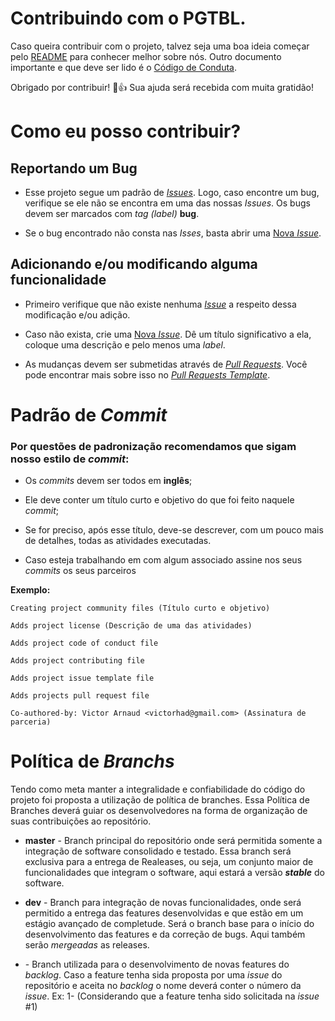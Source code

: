 # Contribuindo com o PGTBL.

Caso queira contribuir com o projeto, talvez seja uma boa ideia começar pelo [README](https://github.com/VictorArnaud/TBL/blob/master/README.md) para conhecer melhor sobre nós. 
Outro documento importante e que deve ser lido é o [Código de Conduta](https://github.com/VictorArnaud/TBL/blob/master/CODE_OF_CONDUCT.md).

Obrigado por contribuir! :tada::+1: Sua ajuda será recebida com muita gratidão!

# Como eu posso contribuir?

## Reportando um Bug

* Esse projeto segue um padrão de [_Issues_](https://github.com/VictorArnaud/TBL/blob/master/ISSUE_TEMPLATE.md). Logo, caso encontre um bug, verifique se ele não se encontra em uma das nossas _Issues_. Os bugs devem ser marcados com _tag (label)_ __bug__.

* Se o bug encontrado não consta nas _Isses_, basta abrir uma [Nova _Issue_](https://github.com/VictorArnaud/TBL/issues/new).


## Adicionando e/ou modificando alguma funcionalidade

* Primeiro verifique que não existe nenhuma [_Issue_](https://github.com/VictorArnaud/TBL/blob/master/ISSUE_TEMPLATE.md) a respeito dessa modificação e/ou adição.

* Caso não exista, crie uma [Nova _Issue_](https://github.com/VictorArnaud/TBL/issues/new). Dê um título significativo a ela, coloque uma descrição e pelo menos uma _label_.

* As mudanças devem ser submetidas através de [_Pull Requests_](https://github.com/VictorArnaud/TBL/blob/master/PULL_REQUEST_TEMPLATE.md). Você pode encontrar mais sobre isso no [_Pull Requests Template_](https://github.com/fga-gpp-mds/2018.1-Dr-Down/blob/support/community-files/PULL_REQUEST_TEMPLATE.md).


# Padrão de _Commit_

### Por questões de padronização recomendamos que sigam nosso estilo de _commit_:

* Os _commits_ devem ser todos em __inglês__;

* Ele deve conter um título curto e objetivo do que foi feito naquele _commit_;

* Se for preciso, após esse título, deve-se descrever, com um pouco mais de detalhes, todas as atividades executadas.

* Caso esteja trabalhando em com algum associado assine nos seus _commits_ os seus parceiros

__Exemplo:__

    Creating project community files (Título curto e objetivo)

    Adds project license (Descrição de uma das atividades)

    Adds project code of conduct file

    Adds project contributing file

    Adds project issue template file

    Adds projects pull request file

    Co-authored-by: Victor Arnaud <victorhad@gmail.com> (Assinatura de parceria)

# Política de _Branchs_

Tendo como meta manter a integralidade e confiabilidade do código do projeto foi proposta a utilização de política de branches.
Essa Política de Branches deverá guiar os desenvolvedores na forma de organização de suas contribuições ao repositório.

* __master__ - Branch principal do repositório onde será permitida somente a integração de software consolidado e testado. Essa branch será exclusiva para a entrega de Realeases, ou seja, um conjunto maior de funcionalidades que integram o software, aqui estará a versão _**stable**_ do software.

* __dev__ - Branch para integração de novas funcionalidades, onde será permitido a entrega das features desenvolvidas e que estão em um estágio avançado de completude. Será o branch base para o início do desenvolvimento das features e da correção de bugs. Aqui também serão _mergeadas_ as releases.

* __<nome-da-feature>__ - Branch utilizada para o desenvolvimento de novas features do _backlog_. Caso a feature tenha sida proposta por uma _issue_ do repositório e aceita no _backlog_ o nome deverá conter o número da _issue_. 
Ex: 1-<nome-da-nova-feature> (Considerando que a feature tenha sido solicitada na _issue_ #1)
